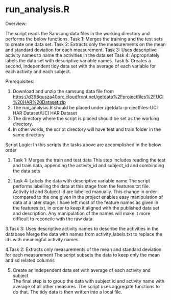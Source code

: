 run_analysis.R
====================================

Overview:

The script reads the Samsung data files in the working directory and performs the below functions.
Task 1: Merges the training and the test sets to create one data set.
Task 2: Extracts only the measurements on the mean and standard deviation for each measurement. 
Task 3: Uses descriptive activity names to name the activities in the data set
Task 4: Appropriately labels the data set with descriptive variable names. 
Task 5: Creates a second, independent tidy data set with the average of each variable for each activity and each subject.

Prerequisites:
1. Download and unzip the samsung data file from https://d396qusza40orc.cloudfront.net/getdata%2Fprojectfiles%2FUCI%20HAR%20Dataset.zip 
2. The run_analysis.R should be placed under <unzip dir>/getdata-projectfiles-UCI HAR Dataset/UCI HAR Dataset 
3. The directory where the script is placed should be set as the working directory.
4. In other words, the script directory will have test and train folder in the same directory

Script Logic:
In this scripts the tasks above are accomplished in the below order

1. Task 1: Merges the train and test data
  This step includes reading the test and train data, appending the activity_id and subject_id and combinding the data sets

2. Task 4: Labels the data with descriptive variable name
  The script performs labelling the data at this stage from the features.txt file. Activity id and Subject id are labelled manually. 
  This change in order (compared to the one given in the project enables easy manipulation of data at a later stage. 
  I have left most of the feature names as given in the features.txt, in order to keep it aligned with the published data set and description. Any manipulation of the names will make it more difficult to reconcile with the raw data.
   
3.Task 3: Uses descriptive activity names to describe the activities in the database
  Merge the data with names from activity_labels.txt to replace the ids with meaningful activity names

4.Task 2: Extracts only measurements of the mean and standard deviation for each measurement
  The script subsets the data to keep only the mean and sd related columns

5. Create an independent data set with average of each activity and subject  
  The final step is to group the data with subject id and activity name with average of all other measures. The script uses aggregate functions to do that. The tidy data is then written into a local file.
   
